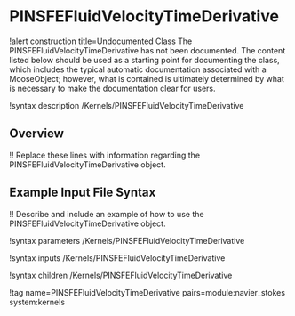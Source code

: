 # PINSFEFluidVelocityTimeDerivative

!alert construction title=Undocumented Class
The PINSFEFluidVelocityTimeDerivative has not been documented. The content listed below should be used as a starting point for
documenting the class, which includes the typical automatic documentation associated with a
MooseObject; however, what is contained is ultimately determined by what is necessary to make the
documentation clear for users.

!syntax description /Kernels/PINSFEFluidVelocityTimeDerivative

## Overview

!! Replace these lines with information regarding the PINSFEFluidVelocityTimeDerivative object.

## Example Input File Syntax

!! Describe and include an example of how to use the PINSFEFluidVelocityTimeDerivative object.

!syntax parameters /Kernels/PINSFEFluidVelocityTimeDerivative

!syntax inputs /Kernels/PINSFEFluidVelocityTimeDerivative

!syntax children /Kernels/PINSFEFluidVelocityTimeDerivative

!tag name=PINSFEFluidVelocityTimeDerivative pairs=module:navier_stokes system:kernels
